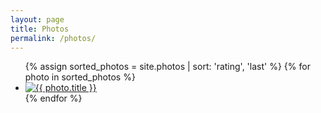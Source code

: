 ```yaml
---
layout: page
title: Photos
permalink: /photos/
---
```


<div class="container container--lg">
<ul>
  {% assign sorted_photos = site.photos | sort: 'rating', 'last' %}
  {% for photo in sorted_photos %}
    <li>
      <a href="{{ photo.url | prepend: site.baseurl }}">
        <img src="/assets/images/{{ photo.image }}" alt="{{ photo.title }}" />
      </a>
    </li>
  {% endfor %}
</ul>
</div>